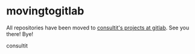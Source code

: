 # movingtogitlab
All repositories have been moved to [consultit's projects at gitlab](https://gitlab.com/users/consultit/projects).
See you there!
Bye!

consultit
